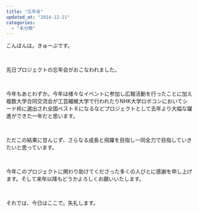 ```yaml
---
title: "忘年会"
updated_at: "2014-12-21"
categories: 
  - "未分類"
---
```


こんばんは。きゅーぶです。

 

先日プロジェクトの忘年会がおこなわれました。

 

今年もあとわずか。今年は様々なイベントに参加し広報活動を行ったことに加え複数大学合同交流会が工芸繊維大学で行われたりNHK大学ロボコンにおいてシード枠に選出され全国ベスト８になるなどプロジェクトとして去年より大幅な躍進ができた一年だと思います。

 

ただこの結果に甘んじず、さらなる成長と飛躍を目指し一同全力で目指していきたいと思っています。

 

今年このプロジェクトに関わり助けてくださった多くの人びとに感謝を申し上げます。そして来年以降もどうかよろしくお願いいたします。

 

それでは、今日はここで。失礼します。
